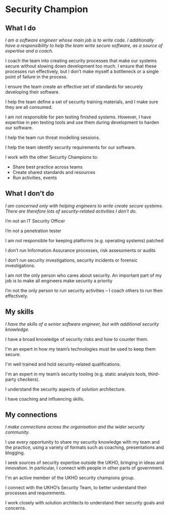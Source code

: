 # Security Champion

## What I do

*I am a software engineer whose main job is to write code. I additionally have a responsibility to help the team write secure software, as a source of expertise and a coach.*

I coach the team into creating security processes that make our systems secure without slowing down development too much. I ensure that these processes run effectively, but I don’t make myself a bottleneck or a single point of failure in the process.

I ensure the team create an effective set of standards for securely developing their software.

I help the team define a set of security training materials, and I make sure they are all consumed.

I am not responsible for pen testing finished systems. However, I have expertise in pen testing tools and use them during development to harden our software.

I help the team run threat modelling sessions.

I help the team identify security requirements for our software.

I work with the other Security Champions to:

* Share best practice across teams
* Create shared standards and resources
* Run activities, events

## What I don’t do

*I am concerned only with helping engineers to write create secure systems. There are therefore lots of security-related activities I don’t do.*

I’m not an IT Security Officer

I’m not a penetration tester

I am not responsible for keeping platforms (e.g. operating systems) patched

I don’t run Information Assurance processes, risk assessments or audits

I don’t run security investigations, security incidents or forensic investigations.

I am not the only person who cares about security. An important part of my job is to make all engineers make security a priority

I’m not the only person to run security activities – I coach others to run then effectively.

## My skills

*I have the skills of a senior software engineer, but with additional security knowledge.*

I have a broad knowledge of security risks and how to counter them.

I'm an expert in how my team’s technologies must be used to keep them secure.

I'm well trained and hold security-related qualifications.

I'm an expert in my team’s security tooling (e.g. static analysis tools, third-party checkers).

I understand the security aspects of solution architecture.

I have coaching and influencing skills.

## My connections

*I make connections across the organisation and the wider security community.*

I use every opportunity to share my security knowledge with my team and the practice, using a variety of formats such as coaching, presentations and blogging.

I seek sources of security expertise outside the UKHO, bringing in ideas and innovation. In particular, I connect with people in other parts of government.

I'm an active member of the UKHO security champions group.

I connect with the UKHO’s Security Team, to better understand their processes and requirements.

I work closely with solution architects to understand their security goals and concerns.
